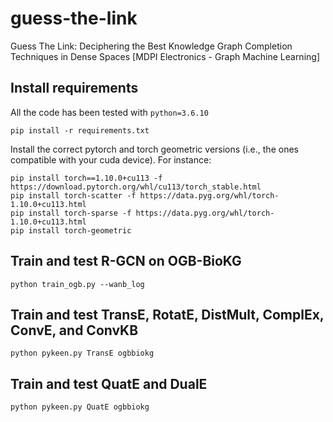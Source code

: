 # guess-the-link
Guess The Link: Deciphering the Best Knowledge Graph Completion Techniques in Dense Spaces [MDPI Electronics - Graph Machine Learning]

## Install requirements
All the code has been tested with `python=3.6.10`
```
pip install -r requirements.txt
```

Install the correct pytorch and torch geometric versions (i.e., the ones compatible with your cuda device). For instance:

```
pip install torch==1.10.0+cu113 -f https://download.pytorch.org/whl/cu113/torch_stable.html
pip install torch-scatter -f https://data.pyg.org/whl/torch-1.10.0+cu113.html
pip install torch-sparse -f https://data.pyg.org/whl/torch-1.10.0+cu113.html
pip install torch-geometric

```


## Train and test R-GCN on OGB-BioKG

```
python train_ogb.py --wanb_log
```

## Train and test TransE, RotatE, DistMult, ComplEx, ConvE, and ConvKB 

```
python pykeen.py TransE ogbbiokg
```

## Train and test QuatE and DualE

```
python pykeen.py QuatE ogbbiokg
```
